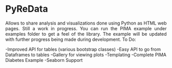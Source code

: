 # PyReData
<p style="text-align:justify">Allows to share analysis and visualizations done using Python as HTML web pages. Still a work in progress. You can run the PIMA example under examples folder to get a feel of the library. The example will be updated with further progress being made during development.
To Do:

-Improved API for tables (various bootstrap classes)
-Easy API to go from Dataframes to tables
-Gallery for viewing plots
-Templating
-Complete PIMA Diabetes Example
-Seaborn Support

 </p>

